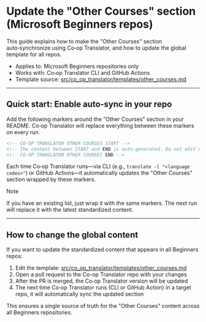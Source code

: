 # Update the "Other Courses" section (Microsoft Beginners repos)

This guide explains how to make the "Other Courses" section auto‑synchronize using Co‑op Translator, and how to update the global template for all repos.

- Applies to: Microsoft Beginners repositories only
- Works with: Co‑op Translator CLI and GitHub Actions
- Template source: [src/co_op_translator/templates/other_courses.md](../src/co_op_translator/templates/other_courses.md)

---

## Quick start: Enable auto‑sync in your repo

Add the following markers around the "Other Courses" section in your README. Co‑op Translator will replace everything between these markers on every run.

```markdown
<!-- CO-OP TRANSLATOR OTHER COURSES START -->
<!-- The content between START and END is auto-generated. Do not edit manually. -->
<!-- CO-OP TRANSLATOR OTHER COURSES END -->
```

Each time Co‑op Translator runs—via CLI (e.g., `translate -l "<language codes>"`) or GitHub Actions—it automatically updates the "Other Courses" section wrapped by these markers.

> [!NOTE]
> If you have an existing list, just wrap it with the same markers. The next run will replace it with the latest standardized content.

---

## How to change the global content

If you want to update the standardized content that appears in all Beginners repos:

1. Edit the template: [src/co_op_translator/templates/other_courses.md](../src/co_op_translator/templates/other_courses.md)
2. Open a pull request to the Co-op Translator repo with your changes
3. After the PR is merged, the Co‑op Translator version will be updated
4. The next time Co‑op Translator runs (CLI or GitHub Action) in a target repo, it will automatically sync the updated section

This ensures a single source of truth for the "Other Courses" content across all Beginners repositories.
